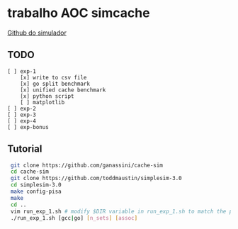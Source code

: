 # trabalho AOC simcache

[Github do simulador](https://github.com/toddmaustin/simplesim-3.0)

## TODO
    [ ] exp-1
        [x] write to csv file
        [x] go split benchmark
        [x] unified cache benchmark
        [x] python script
        [ ] matplotlib
    [ ] exp-2
    [ ] exp-3
    [ ] exp-4
    [ ] exp-bonus

## Tutorial

```bash
 git clone https://github.com/ganassini/cache-sim
 cd cache-sim
 git clone https://github.com/toddmaustin/simplesim-3.0
 cd simplesim-3.0
 make config-pisa
 make
 cd ..
 vim run_exp_1.sh # modify $DIR variable in run_exp_1.sh to match the path
 ./run_exp_1.sh [gcc|go] [n_sets] [assoc]
```
